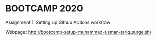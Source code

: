 # BOOTCAMP 2020 
Assignment 1: Setting up Github Actions workflow 

Webpage: http://bootcamp-setup-muhammad-usman-tariq.surge.sh/
